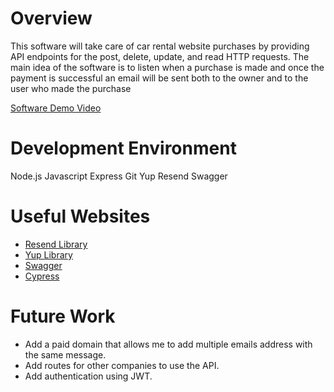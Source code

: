 # Overview

This software will take care of car rental website purchases by providing API endpoints for the post, delete, update, and read HTTP requests. The main idea of the software is to listen when a purchase is made and once the payment is successful an email will be sent both to the owner and to the user who made the purchase

[Software Demo Video](https://www.youtube.com/watch?v=D4KkVPslm8g)

# Development Environment

Node.js
Javascript
Express
Git
Yup
Resend
Swagger

# Useful Websites

- [Resend Library](https://resend.com/docs/introduction)
- [Yup Library](https://www.jsdocs.io/package/yup)
- [Swagger](https://swagger.io/docs/)
- [Cypress](https://docs.cypress.io/guides/getting-started/installing-cypress)

# Future Work

- Add a paid domain that allows me to add multiple emails address with the same message.
- Add routes for other companies to use the API.
- Add authentication using JWT.
